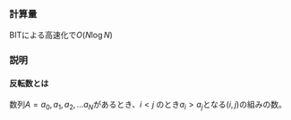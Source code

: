 ### 計算量
BITによる高速化で$O(N\log N)$

### 説明
#### 反転数とは
数列$A = a_0, a_1, a_2, ... a_N$があるとき、$i \lt  j$ のとき$a_i \gt a_j$となる$(i,  j)$の組みの数。
